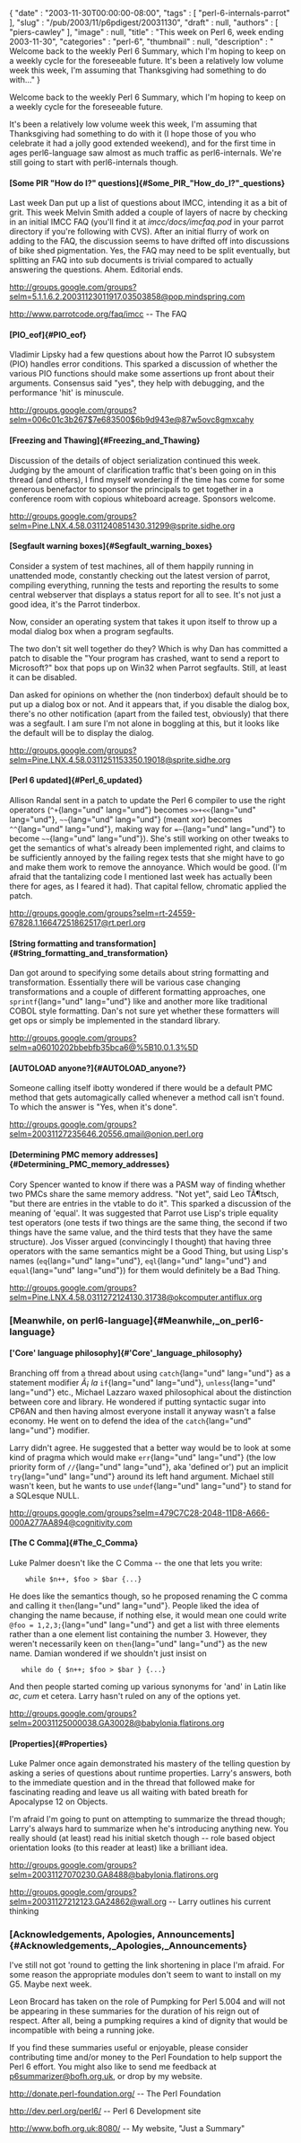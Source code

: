{
   "date" : "2003-11-30T00:00:00-08:00",
   "tags" : [
      "perl-6-internals-parrot"
   ],
   "slug" : "/pub/2003/11/p6pdigest/20031130",
   "draft" : null,
   "authors" : [
      "piers-cawley"
   ],
   "image" : null,
   "title" : "This week on Perl 6, week ending 2003-11-30",
   "categories" : "perl-6",
   "thumbnail" : null,
   "description" : " Welcome back to the weekly Perl 6 Summary, which I'm hoping to keep on a weekly cycle for the foreseeable future. It's been a relatively low volume week this week, I'm assuming that Thanksgiving had something to do with..."
}





Welcome back to the weekly Perl 6 Summary, which I'm hoping to keep on a
weekly cycle for the foreseeable future.

It's been a relatively low volume week this week, I'm assuming that
Thanksgiving had something to do with it (I hope those of you who
celebrate it had a jolly good extended weekend), and for the first time
in ages perl6-language saw almost as much traffic as perl6-internals.
We're still going to start with perl6-internals though.

#### [Some PIR "How do I?" questions]{#Some_PIR_"How_do_I?"_questions}

Last week Dan put up a list of questions about IMCC, intending it as a
bit of grit. This week Melvin Smith added a couple of layers of nacre by
checking in an initial IMCC FAQ (you'll find it at
*imcc/docs/imcfaq.pod* in your parrot directory if you're following with
CVS). After an initial flurry of work on adding to the FAQ, the
discussion seems to have drifted off into discussions of bike shed
pigmentation. Yes, the FAQ may need to be split eventually, but
splitting an FAQ into sub documents is trivial compared to actually
answering the questions. Ahem. Editorial ends.

<http://groups.google.com/groups?selm=5.1.1.6.2.20031123011917.03503858@pop.mindspring.com>

<http://www.parrotcode.org/faq/imcc> -- The FAQ

#### [PIO\_eof]{#PIO_eof}

Vladimir Lipsky had a few questions about how the Parrot IO subsystem
(PIO) handles error conditions. This sparked a discussion of whether the
various PIO functions should make some assertions up front about their
arguments. Consensus said "yes", they help with debugging, and the
performance 'hit' is minuscule.

<http://groups.google.com/groups?selm=006c01c3b267$7e683500$6b9d943e@87w5ovc8gmxcahy>

#### [Freezing and Thawing]{#Freezing_and_Thawing}

Discussion of the details of object serialization continued this week.
Judging by the amount of clarification traffic that's been going on in
this thread (and others), I find myself wondering if the time has come
for some generous benefactor to sponsor the principals to get together
in a conference room with copious whiteboard acreage. Sponsors welcome.

<http://groups.google.com/groups?selm=Pine.LNX.4.58.0311240851430.31299@sprite.sidhe.org>

#### [Segfault warning boxes]{#Segfault_warning_boxes}

Consider a system of test machines, all of them happily running in
unattended mode, constantly checking out the latest version of parrot,
compiling everything, running the tests and reporting the results to
some central webserver that displays a status report for all to see.
It's not just a good idea, it's the Parrot tinderbox.

Now, consider an operating system that takes it upon itself to throw up
a modal dialog box when a program segfaults.

The two don't sit well together do they? Which is why Dan has committed
a patch to disable the "Your program has crashed, want to send a report
to Microsoft?" box that pops up on Win32 when Parrot segfaults. Still,
at least it can be disabled.

Dan asked for opinions on whether the (non tinderbox) default should be
to put up a dialog box or not. And it appears that, if you disable the
dialog box, there's no other notification (apart from the failed test,
obviously) that there was a segfault. I am sure I'm not alone in
boggling at this, but it looks like the default will be to display the
dialog.

<http://groups.google.com/groups?selm=Pine.LNX.4.58.0311251153350.19018@sprite.sidhe.org>

#### [Perl 6 updated]{#Perl_6_updated}

Allison Randal sent in a patch to update the Perl 6 compiler to use the
right operators (`^+`{lang="und" lang="und"} becomes `>>+<<`{lang="und"
lang="und"}, `~~`{lang="und" lang="und"} (meant xor) becomes
`^^`{lang="und" lang="und"}, making way for `=~`{lang="und" lang="und"}
to become `~~`{lang="und" lang="und"}). She's still working on other
tweaks to get the semantics of what's already been implemented right,
and claims to be sufficiently annoyed by the failing regex tests that
she might have to go and make them work to remove the annoyance. Which
would be good. (I'm afraid that the tantalizing code I mentioned last
week has actually been there for ages, as I feared it had). That capital
fellow, chromatic applied the patch.

<http://groups.google.com/groups?selm=rt-24559-67828.1.16647251862517@rt.perl.org>

#### [String formatting and transformation]{#String_formatting_and_transformation}

Dan got around to specifying some details about string formatting and
transformation. Essentially there will be various case changing
transformations and a couple of different formatting approaches, one
`sprintf`{lang="und" lang="und"} like and another more like traditional
COBOL style formatting. Dan's not sure yet whether these formatters will
get ops or simply be implemented in the standard library.

<http://groups.google.com/groups?selm=a06010202bbebfb35bca6@%5B10.0.1.3%5D>

#### [AUTOLOAD anyone?]{#AUTOLOAD_anyone?}

Someone calling itself ibotty wondered if there would be a default PMC
method that gets automagically called whenever a method call isn't
found. To which the answer is "Yes, when it's done".

<http://groups.google.com/groups?selm=20031127235646.20556.qmail@onion.perl.org>

#### [Determining PMC memory addresses]{#Determining_PMC_memory_addresses}

Cory Spencer wanted to know if there was a PASM way of finding whether
two PMCs share the same memory address. "Not yet", said Leo TÃ¶tsch, "but
there are entries in the vtable to do it". This sparked a discussion of
the meaning of 'equal'. It was suggested that Parrot use Lisp's triple
equality test operators (one tests if two things are the same thing, the
second if two things have the same value, and the third tests that they
have the same structure). Jos Visser argued (convincingly I thought)
that having three operators with the same semantics might be a Good
Thing, but using Lisp's names (`eq`{lang="und" lang="und"},
`eql`{lang="und" lang="und"} and `equal`{lang="und" lang="und"}) for
them would definitely be a Bad Thing.

<http://groups.google.com/groups?selm=Pine.LNX.4.58.0311272124130.31738@okcomputer.antiflux.org>

### [Meanwhile, on perl6-language]{#Meanwhile,_on_perl6-language}

#### ['Core' language philosophy]{#'Core'_language_philosophy}

Branching off from a thread about using `catch`{lang="und" lang="und"}
as a statement modifier *Ã¡ la* `if`{lang="und" lang="und"},
`unless`{lang="und" lang="und"} etc., Michael Lazzaro waxed
philosophical about the distinction between core and library. He
wondered if putting syntactic sugar into CP6AN and then having almost
everyone install it anyway wasn't a false economy. He went on to defend
the idea of the `catch`{lang="und" lang="und"} modifier.

Larry didn't agree. He suggested that a better way would be to look at
some kind of pragma which would make `err`{lang="und" lang="und"} (the
low priority form of `//`{lang="und" lang="und"}, aka 'defined or') put
an implicit `try`{lang="und" lang="und"} around its left hand argument.
Michael still wasn't keen, but he wants to use `undef`{lang="und"
lang="und"} to stand for a SQLesque NULL.

<http://groups.google.com/groups?selm=479C7C28-2048-11D8-A666-000A277AA894@cognitivity.com>

#### [The C Comma]{#The_C_Comma}

Luke Palmer doesn't like the C Comma -- the one that lets you write:

        while $n++, $foo > $bar {...}

He does like the semantics though, so he proposed renaming the C comma
and calling it `then`{lang="und" lang="und"}. People liked the idea of
changing the name because, if nothing else, it would mean one could
write `@foo = 1,2,3;`{lang="und" lang="und"} and get a list with three
elements rather than a one element list containing the number 3.
However, they weren't necessarily keen on `then`{lang="und" lang="und"}
as the new name. Damian wondered if we shouldn't just insist on

       while do { $n++; $foo > $bar } {...}

And then people started coming up various synonyms for 'and' in Latin
like *ac*, *cum* et cetera. Larry hasn't ruled on any of the options
yet.

<http://groups.google.com/groups?selm=20031125000038.GA30028@babylonia.flatirons.org>

#### [Properties]{#Properties}

Luke Palmer once again demonstrated his mastery of the telling question
by asking a series of questions about runtime properties. Larry's
answers, both to the immediate question and in the thread that followed
make for fascinating reading and leave us all waiting with bated breath
for Apocalypse 12 on Objects.

I'm afraid I'm going to punt on attempting to summarize the thread
though; Larry's always hard to summarize when he's introducing anything
new. You really should (at least) read his initial sketch though -- role
based object orientation looks (to this reader at least) like a
brilliant idea.

<http://groups.google.com/groups?selm=20031127070230.GA8488@babylonia.flatirons.org>

<http://groups.google.com/groups?selm=20031127212123.GA24862@wall.org>
-- Larry outlines his current thinking

### [Acknowledgements, Apologies, Announcements]{#Acknowledgements,_Apologies,_Announcements}

I've still not got 'round to getting the link shortening in place I'm
afraid. For some reason the appropriate modules don't seem to want to
install on my G5. Maybe next week.

Leon Brocard has taken on the role of Pumpking for Perl 5.004 and will
not be appearing in these summaries for the duration of his reign out of
respect. After all, being a pumpking requires a kind of dignity that
would be incompatible with being a running joke.

If you find these summaries useful or enjoyable, please consider
contributing time and/or money to the Perl Foundation to help support
the Perl 6 effort. You might also like to send me feedback at
[p6summarizer@bofh.org.uk](TODO), or drop by my website.

<http://donate.perl-foundation.org/> -- The Perl Foundation

<http://dev.perl.org/perl6/> -- Perl 6 Development site

<http://www.bofh.org.uk:8080/> -- My website, "Just a Summary"


